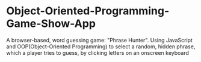 # Object-Oriented-Programming-Game-Show-App
A browser-based, word guessing game: "Phrase Hunter". Using JavaScript and OOP(Object-Oriented Programming) to select a random, hidden phrase, which a player tries to guess, by clicking letters on an onscreen keyboard
